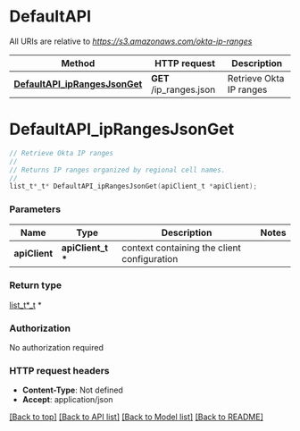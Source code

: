 # DefaultAPI

All URIs are relative to *https://s3.amazonaws.com/okta-ip-ranges*

Method | HTTP request | Description
------------- | ------------- | -------------
[**DefaultAPI_ipRangesJsonGet**](DefaultAPI.md#DefaultAPI_ipRangesJsonGet) | **GET** /ip_ranges.json | Retrieve Okta IP ranges


# **DefaultAPI_ipRangesJsonGet**
```c
// Retrieve Okta IP ranges
//
// Returns IP ranges organized by regional cell names.
//
list_t*_t* DefaultAPI_ipRangesJsonGet(apiClient_t *apiClient);
```

### Parameters
Name | Type | Description  | Notes
------------- | ------------- | ------------- | -------------
**apiClient** | **apiClient_t \*** | context containing the client configuration |

### Return type

[list_t*_t](_ip_ranges_json_get_200_response_value.md) *


### Authorization

No authorization required

### HTTP request headers

 - **Content-Type**: Not defined
 - **Accept**: application/json

[[Back to top]](#) [[Back to API list]](../README.md#documentation-for-api-endpoints) [[Back to Model list]](../README.md#documentation-for-models) [[Back to README]](../README.md)

